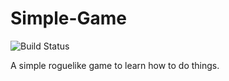 # Simple-Game  
![Build Status](https://travis-ci.org/Remeil/Simple-Game.svg?branch=develop)

A simple roguelike game to learn how to do things.
